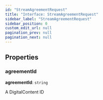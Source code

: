 ```yaml
---
id: "StreamAgreementRequest"
title: "Interface: StreamAgreementRequest"
sidebar_label: "StreamAgreementRequest"
sidebar_position: 0
custom_edit_url: null
pagination_prev: null
pagination_next: null
---
```


## Properties

### agreementId

 **agreementId**: `string`

A DigitalContent ID
